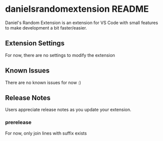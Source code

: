 # danielsrandomextension README
Daniel's Random Extension is an extension for VS Code with small features to make development a bit faster/easier. 

## Extension Settings
For now, there are no settings to modify the extension

## Known Issues
There are no known issues for now :) 

## Release Notes

Users appreciate release notes as you update your extension.

### prerelease
For now, only join lines with suffix exists